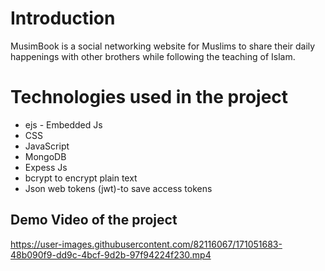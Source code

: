 # Introduction
MusimBook is a social networking website for Muslims to share their daily happenings with other brothers while following the teaching of Islam.
 
# Technologies used in the project
* ejs - Embedded Js
* CSS
* JavaScript
* MongoDB
* Expess Js
* bcrypt to encrypt plain text
* Json web tokens (jwt)-to save access tokens


## Demo Video of the project
https://user-images.githubusercontent.com/82116067/171051683-48b090f9-dd9c-4bcf-9d2b-97f94224f230.mp4

